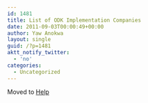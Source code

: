 ```yaml
---
id: 1481
title: List of ODK Implementation Companies
date: 2011-09-03T00:00:49+00:00
author: Yaw Anokwa
layout: single
guid: /?p=1481
aktt_notify_twitter:
  - 'no'
categories:
  - Uncategorized
---
```

Moved to [Help](/help)
